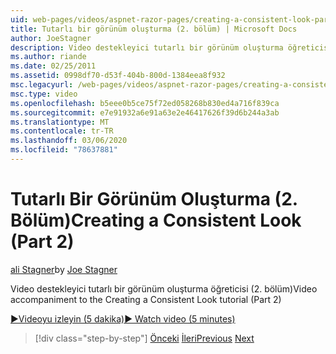 ```yaml
---
uid: web-pages/videos/aspnet-razor-pages/creating-a-consistent-look-part-2
title: Tutarlı bir görünüm oluşturma (2. bölüm) | Microsoft Docs
author: JoeStagner
description: Video destekleyici tutarlı bir görünüm oluşturma öğreticisi (2. bölüm)
ms.author: riande
ms.date: 02/25/2011
ms.assetid: 0998df70-d53f-404b-800d-1384eea8f932
msc.legacyurl: /web-pages/videos/aspnet-razor-pages/creating-a-consistent-look-part-2
msc.type: video
ms.openlocfilehash: b5eee0b5ce75f72ed058268b830ed4a716f839ca
ms.sourcegitcommit: e7e91932a6e91a63e2e46417626f39d6b244a3ab
ms.translationtype: MT
ms.contentlocale: tr-TR
ms.lasthandoff: 03/06/2020
ms.locfileid: "78637881"
---
```

# <a name="creating-a-consistent-look-part-2"></a><span data-ttu-id="7195a-103">Tutarlı Bir Görünüm Oluşturma (2. Bölüm)</span><span class="sxs-lookup"><span data-stu-id="7195a-103">Creating a Consistent Look (Part 2)</span></span>

<span data-ttu-id="7195a-104">[ali Stagner](https://github.com/JoeStagner)</span><span class="sxs-lookup"><span data-stu-id="7195a-104">by [Joe Stagner](https://github.com/JoeStagner)</span></span>

<span data-ttu-id="7195a-105">Video destekleyici tutarlı bir görünüm oluşturma öğreticisi (2. bölüm)</span><span class="sxs-lookup"><span data-stu-id="7195a-105">Video accompaniment to the Creating a Consistent Look tutorial (Part 2)</span></span>

<span data-ttu-id="7195a-106">[&#9654;Videoyu izleyin (5 dakika)](https://channel9.msdn.com/Blogs/ASP-NET-Site-Videos/creating-a-consistent-look-(part-2))</span><span class="sxs-lookup"><span data-stu-id="7195a-106">[&#9654; Watch video (5 minutes)](https://channel9.msdn.com/Blogs/ASP-NET-Site-Videos/creating-a-consistent-look-(part-2))</span></span>

> [!div class="step-by-step"]
> <span data-ttu-id="7195a-107">[Önceki](creating-a-consistent-look-part-1.md)
> [İleri](working-with-forms-part-1.md)</span><span class="sxs-lookup"><span data-stu-id="7195a-107">[Previous](creating-a-consistent-look-part-1.md)
[Next](working-with-forms-part-1.md)</span></span>
